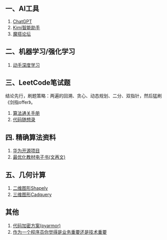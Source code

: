 <DOCTYPE html>
<html lang="zh">


<head>
    <meta charset="utf-8">
    <meta name="viewport" content="width=device-width, initial-scale=1.0">
    <title>收藏内容大集结</title>
</head>


<body>
    <h2>一、AI工具</h1>
    <ol>
        <li><a href="https://v2.aichatoszx.com/#/chat/1716187334795">ChatGPT</a></li>
        <li><a href="https://kimi.moonshot.cn/">Kimi智能助手</a></li>
        <li><a href="https://www.modelscope.cn/home">魔搭论坛</a></li>
    </ol>
</body>


<body>
    <h2>二、机器学习/强化学习</h1>
    <ol>
        <li><a href="https://zh.d2l.ai/chapter_preface/index.html">动手深度学习</a></li>
    </ol>
</body>


<body>
    <h2>三、LeetCode笔试题</h1>
    <p>结论先行，刷题策略：两遍的回溯、贪心、动态规划、二分、双指针，然后猛刷《剑指offer》。</p>
    <ol>
        <li><a href="https://algo.itcharge.cn/10.Dynamic-Programming/01.Dynamic-Programming-Basic/">算法通关手册</a></li>
        <li><a href="https://programmercarl.com/">代码随想录</a></li>
    </ol>
</body>


<body>
    <h2>四. 精确算法资料</h1>
    <ol>
        <li><a href="https://github.com/phguo/hw23?tab=readme-ov-file">华为开源项目</a></li>
        <li><a href="http://faculty.bicmr.pku.edu.cn/~wenzw/optbook.html#pub">最优化教材电子书(文再文)</a></li>
    </ol>
</body>


<body>
    <h2>五、几何计算</h1>
    <ol>
        <li><a href="https://shapely.readthedocs.io/">二维图形Shapely</a></li>
        <li><a href="https://cadquery.readthedocs.io/en/latest/intro.html">三维图形Cadquery</a></li>
    </ol>
</body>


<body>
    <h2>其他</h1>
    <ol>
        <li><a href="https://pyarmor.readthedocs.io/zh/stable/tutorial">代码加密方案(pyarmor)</a></li>
        <li><a href="https://www.zhihu.com/question/14813288519/answer/1894774065593574893">作为一个程序员你觉得是业务重要还是技术重要</a></li>
    </ol>
</body>

</html>